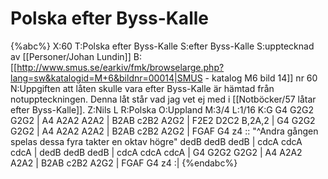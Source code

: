# Polska efter Byss-Kalle

{%abc%}
X:60
T:Polska efter Byss-Kalle
S:efter Byss-Kalle
S:upptecknad av [[Personer/Johan Lundin]]
B:[[http://www.smus.se/earkiv/fmk/browselarge.php?lang=sw&katalogid=M+6&bildnr=00014|SMUS - katalog M6 bild 14]] nr 60
N:Uppgiften att låten skulle vara efter Byss-Kalle är hämtad från notuppteckningen. Denna låt står vad jag vet ej med i [[Notböcker/57 låtar efter Byss-Kalle]].
Z:Nils L
R:Polska
O:Uppland
M:3/4
L:1/16
K:G
G4 G2G2 G2G2 | A4 A2A2 A2A2 | B2AB c2B2 A2G2 | F2E2 D2C2 B,2A,2 |
G4 G2G2 G2G2 | A4 A2A2 A2A2 | B2AB c2B2 A2G2 | FGAF G4 z4 ::
"^Andra gången spelas dessa fyra takter en oktav högre"
dedB dedB dedB | cdcA cdcA cdcA | dedB dedB dedB | cdcA cdcA cdcA |
G4 G2G2 G2G2 | A4 A2A2 A2A2 | B2AB c2B2 A2G2 | FGAF G4 z4 :|
{%endabc%}

